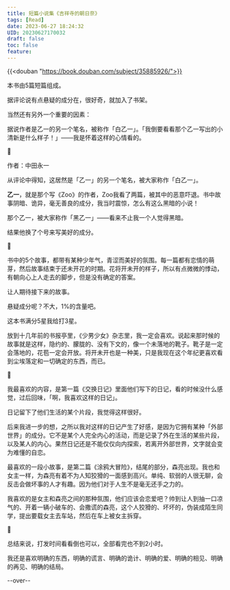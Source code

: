 ```yaml
---
title: 短篇小说集《吉祥寺的朝日奈》
tags: [Read]
date: 2023-06-27 18:24:32
UID: 20230627170032
draft: false
toc: false
feature: 
---
```


{{<douban "https://book.douban.com/subject/35885926/">}}

本书由5篇短篇组成。

据评论说有点悬疑的成分在，很好奇，就加入了书架。

当然还有另外一个重要的因素：

据说作者是乙一的另一个笔名，被称作「白乙一」。「我倒要看看那个乙一写出的小清新是什么样子！」——我是怀着这样的心情看的。
<!--more-->
💫

作者：中田永一

从评论中得知，这居然是「乙一」的另一个笔名，被大家称作「白乙一」。

**乙一**，就是那个写《Zoo》的作者，Zoo我看了两篇，被其中的恶意吓退。书中故事阴暗、诡异，毫无善良的成分，我当时震惊，怎么有这么黑暗的小说！

那个乙一，被大家称作「黑乙一」——看来不止我一个人觉得黑暗。

结果他换了个号来写美好的成分。

💫

书中的5个故事，都带有某种少年气，青涩而美好的氛围。每一篇都有恋情的萌芽，然后故事结束于还未开花的时期。花将开未开的样子，所以有点微微的悸动，有朝向心上人走去的脚步，但是没有确定的答案。

让人期待接下来的故事。

悬疑成分呢？不大，1%的含量吧。

这本书满分5星我给打3星。

放到十几年前的书报亭里，《少男少女》杂志里，我一定会喜欢。说起来那时候的故事就是这样，隐约的、朦胧的、没有下文的，像一个未落地的靴子。靴子是一定会落地的，花苞一定会开放。将开未开也是一种美，只是我现在这个年纪更喜欢看到尘埃落定和一切确定的东西，而已。

💫

我最喜欢的内容，是第一篇《交换日记》里面他们写下的日记，看的时候没什么感觉，过后回味，「啊，我喜欢这样的日记」。

日记留下了他们生活的某个片段，我觉得这样很好。

后来我进一步的想，之所以我对这样的日记产生了好感，是因为它拥有某种「外部世界」的成分。它不是某个人完全内心的活动，而是记录了外在生活的某些片段，以及某人的内心。果然日记还是不能仅仅向内探索，若离开外部世界，文字就会变为难懂的自恋。

最喜欢的一段小故事，是第二篇《涂鸦大冒险》，结尾的部分，森亮出现。我也和女主一样，为森亮有着不为人知狡猾的一面感到高兴。单纯、软弱的人很无聊，会反击会做坏事的人才有趣。因为他们对于人生不是毫无还手之力的。

我喜欢的是女主和森亮之间的那种氛围，他们应该会恋爱吧？帅到让人到抽一口凉气的、开着一辆小破车的、会撒谎的森亮，这个人狡猾的、坏坏的，伪装成陌生同学，提出要载女主去车站，然后在车上被女主拆穿。

💫

总结来说，打发时间看看倒也可以，全部看完也不到2小时。

我还是喜欢明确的东西，明确的谎言、明确的诡计、明确的爱、明确的相见、明确的再见、明确的结局。

--over--